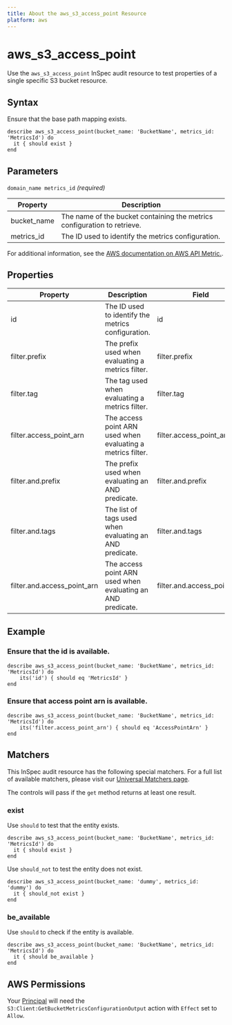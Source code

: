 ```yaml
---
title: About the aws_s3_access_point Resource
platform: aws
---
```


# aws_s3_access_point

Use the `aws_s3_access_point` InSpec audit resource to test properties of a single specific S3 bucket resource.

## Syntax

Ensure that the base path mapping exists.

    describe aws_s3_access_point(bucket_name: 'BucketName', metrics_id: 'MetricsId') do
      it { should exist }
    end

## Parameters

`domain_name metrics_id` _(required)_

| Property | Description |
| --- | --- |
| bucket_name | The name of the bucket containing the metrics configuration to retrieve. |
| metrics_id | The ID used to identify the metrics configuration. |

For additional information, see the [AWS documentation on AWS API Metric.](https://docs.aws.amazon.com/AWSCloudFormation/latest/UserGuide/aws-resource-apigateway-basepathmapping.html).

## Properties

| Property | Description | Field | 
| --- | --- | --- |
| id | The ID used to identify the metrics configuration. | id |
| filter.prefix | The prefix used when evaluating a metrics filter. | filter.prefix |
| filter.tag | The tag used when evaluating a metrics filter. | filter.tag |
| filter.access_point_arn | The access point ARN used when evaluating a metrics filter. | filter.access_point_arn |
| filter.and.prefix | The prefix used when evaluating an AND predicate. | filter.and.prefix |
| filter.and.tags | The list of tags used when evaluating an AND predicate. | filter.and.tags |
| filter.and.access_point_arn | The access point ARN used when evaluating an AND predicate. | filter.and.access_point_arn |

## Example

### Ensure that the id is available.
    describe aws_s3_access_point(bucket_name: 'BucketName', metrics_id: 'MetricsId') do
        its('id') { should eq 'MetricsId' }
    end

### Ensure that access point arn is available.
    describe aws_s3_access_point(bucket_name: 'BucketName', metrics_id: 'MetricsId') do
        its('filter.access_point_arn') { should eq 'AccessPointArn' }
    end

## Matchers

This InSpec audit resource has the following special matchers. For a full list of available matchers, please visit our [Universal Matchers page](https://www.inspec.io/docs/reference/matchers/).

The controls will pass if the `get` method returns at least one result.

### exist

Use `should` to test that the entity exists.

    describe aws_s3_access_point(bucket_name: 'BucketName', metrics_id: 'MetricsId') do
      it { should exist }
    end

Use `should_not` to test the entity does not exist.

    describe aws_s3_access_point(bucket_name: 'dummy', metrics_id: 'dummy') do
      it { should_not exist }
    end

### be_available

Use `should` to check if the entity is available.

    describe aws_s3_access_point(bucket_name: 'BucketName', metrics_id: 'MetricsId') do
      it { should be_available }
    end

## AWS Permissions

Your [Principal](https://docs.aws.amazon.com/IAM/latest/UserGuide/intro-structure.html#intro-structure-principal) will need the `S3:Client:GetBucketMetricsConfigurationOutput` action with `Effect` set to `Allow`.